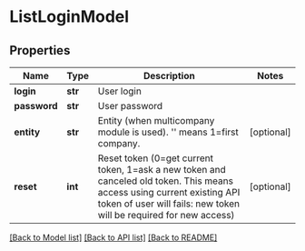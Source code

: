 # ListLoginModel

## Properties
Name | Type | Description | Notes
------------ | ------------- | ------------- | -------------
**login** | **str** | User login | 
**password** | **str** | User password | 
**entity** | **str** | Entity (when multicompany module is used). &#x27;&#x27; means 1&#x3D;first company. | [optional] 
**reset** | **int** | Reset token (0&#x3D;get current token, 1&#x3D;ask a new token and canceled old token. This means access using current existing API token of user will fails: new token will be required for new access) | [optional] 

[[Back to Model list]](../README.md#documentation-for-models) [[Back to API list]](../README.md#documentation-for-api-endpoints) [[Back to README]](../README.md)


